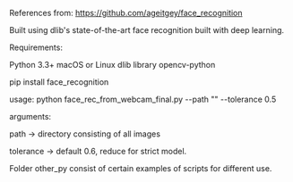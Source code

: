References from: 
https://github.com/ageitgey/face_recognition

Built using dlib's state-of-the-art face recognition built with deep learning.

Requirements:

Python 3.3+
macOS or Linux
dlib library
opencv-python


pip install face_recognition


usage: 
python face_rec_from_webcam_final.py --path "" --tolerance 0.5

arguments:

path -> directory consisting of all images

tolerance -> default 0.6, reduce for strict model.

Folder other_py consist of certain examples of scripts for different use.
